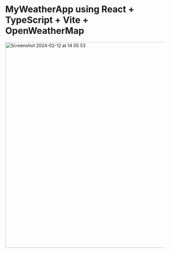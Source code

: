 # MyWeatherApp using React + TypeScript + Vite + OpenWeatherMap

<img width="650" alt="Screenshot 2024-02-12 at 14 05 53" src="https://github.com/NumanBashir/WeatherAPI/assets/83068021/817254c8-1bea-41ca-94e1-40a88125a44a">
